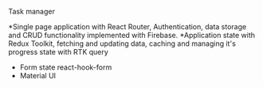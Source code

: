 Task manager 

*Single page application with React Router, Authentication, data storage and CRUD functionality implemented with Firebase.
*Application state with Redux Toolkit, fetching and updating data, caching and 
managing it's progress state with RTK query
* Form state react-hook-form
* Material UI
